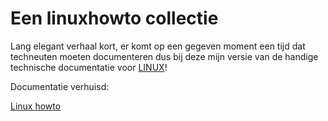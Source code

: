 # Een linuxhowto collectie

Lang elegant verhaal kort, er komt op een gegeven moment een tijd dat techneuten moeten documenteren dus bij deze mijn versie van de handige technische documentatie voor <a href="https://kernel.org">LINUX</a>!

Documentatie verhuisd:

<a href="https://linux.astley.nl"> Linux howto </a>

